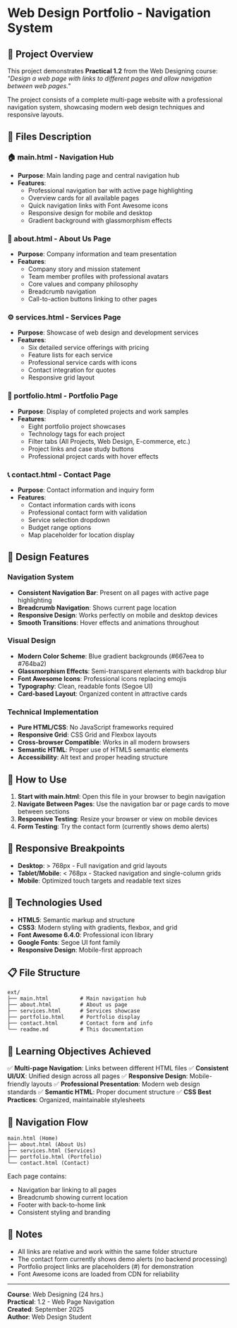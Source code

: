 # Web Design Portfolio - Navigation System

## 📁 Project Overview

This project demonstrates **Practical 1.2** from the Web Designing course: *"Design a web page with links to different pages and allow navigation between web pages."*

The project consists of a complete multi-page website with a professional navigation system, showcasing modern web design techniques and responsive layouts.

## 📄 Files Description

### 🏠 main.html - Navigation Hub
- **Purpose**: Main landing page and central navigation hub
- **Features**:
  - Professional navigation bar with active page highlighting
  - Overview cards for all available pages
  - Quick navigation links with Font Awesome icons
  - Responsive design for mobile and desktop
  - Gradient background with glassmorphism effects

### 👥 about.html - About Us Page
- **Purpose**: Company information and team presentation
- **Features**:
  - Company story and mission statement
  - Team member profiles with professional avatars
  - Core values and company philosophy
  - Breadcrumb navigation
  - Call-to-action buttons linking to other pages

### ⚙️ services.html - Services Page
- **Purpose**: Showcase of web design and development services
- **Features**:
  - Six detailed service offerings with pricing
  - Feature lists for each service
  - Professional service cards with icons
  - Contact integration for quotes
  - Responsive grid layout

### 🎨 portfolio.html - Portfolio Page
- **Purpose**: Display of completed projects and work samples
- **Features**:
  - Eight portfolio project showcases
  - Technology tags for each project
  - Filter tabs (All Projects, Web Design, E-commerce, etc.)
  - Project links and case study buttons
  - Professional project cards with hover effects

### 📞 contact.html - Contact Page
- **Purpose**: Contact information and inquiry form
- **Features**:
  - Contact information cards with icons
  - Professional contact form with validation
  - Service selection dropdown
  - Budget range options
  - Map placeholder for location display

## 🎨 Design Features

### Navigation System
- **Consistent Navigation Bar**: Present on all pages with active page highlighting
- **Breadcrumb Navigation**: Shows current page location
- **Responsive Design**: Works perfectly on mobile and desktop devices
- **Smooth Transitions**: Hover effects and animations throughout

### Visual Design
- **Modern Color Scheme**: Blue gradient backgrounds (#667eea to #764ba2)
- **Glassmorphism Effects**: Semi-transparent elements with backdrop blur
- **Font Awesome Icons**: Professional icons replacing emojis
- **Typography**: Clean, readable fonts (Segoe UI)
- **Card-based Layout**: Organized content in attractive cards

### Technical Implementation
- **Pure HTML/CSS**: No JavaScript frameworks required
- **Responsive Grid**: CSS Grid and Flexbox layouts
- **Cross-browser Compatible**: Works in all modern browsers
- **Semantic HTML**: Proper use of HTML5 semantic elements
- **Accessibility**: Alt text and proper heading structure

## 🚀 How to Use

1. **Start with main.html**: Open this file in your browser to begin navigation
2. **Navigate Between Pages**: Use the navigation bar or page cards to move between sections
3. **Responsive Testing**: Resize your browser or view on mobile devices
4. **Form Testing**: Try the contact form (currently shows demo alerts)

## 📱 Responsive Breakpoints

- **Desktop**: > 768px - Full navigation and grid layouts
- **Tablet/Mobile**: < 768px - Stacked navigation and single-column grids
- **Mobile**: Optimized touch targets and readable text sizes

## 🔧 Technologies Used

- **HTML5**: Semantic markup and structure
- **CSS3**: Modern styling with gradients, flexbox, and grid
- **Font Awesome 6.4.0**: Professional icon library
- **Google Fonts**: Segoe UI font family
- **Responsive Design**: Mobile-first approach

## 📋 File Structure

```
ext/
├── main.html          # Main navigation hub
├── about.html         # About us page
├── services.html      # Services showcase
├── portfolio.html     # Portfolio display
├── contact.html       # Contact form and info
└── readme.md          # This documentation
```

## 🎯 Learning Objectives Achieved

✅ **Multi-page Navigation**: Links between different HTML files
✅ **Consistent UI/UX**: Unified design across all pages
✅ **Responsive Design**: Mobile-friendly layouts
✅ **Professional Presentation**: Modern web design standards
✅ **Semantic HTML**: Proper document structure
✅ **CSS Best Practices**: Organized, maintainable stylesheets

## 🔗 Navigation Flow

```
main.html (Home)
├── about.html (About Us)
├── services.html (Services)
├── portfolio.html (Portfolio)
└── contact.html (Contact)
```

Each page contains:
- Navigation bar linking to all pages
- Breadcrumb showing current location
- Footer with back-to-home link
- Consistent styling and branding

## 📝 Notes

- All links are relative and work within the same folder structure
- The contact form currently shows demo alerts (no backend processing)
- Portfolio project links are placeholders (#) for demonstration
- Font Awesome icons are loaded from CDN for reliability

---

**Course**: Web Designing (24 hrs.)  
**Practical**: 1.2 - Web Page Navigation  
**Created**: September 2025  
**Author**: Web Design Student
